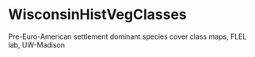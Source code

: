 # WisconsinHistVegClasses
Pre-Euro-American settlement dominant species cover class maps, FLEL lab, UW-Madison
